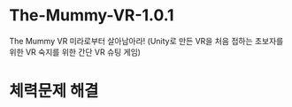 # The-Mummy-VR-1.0.1

The Mummy VR 미라로부터 살아남아라! (Unity로 만든 VR을 처음 접하는 초보자를 위한 VR 숙지를 위한 간단 VR 슈팅 게임)

# 체력문제 해결
